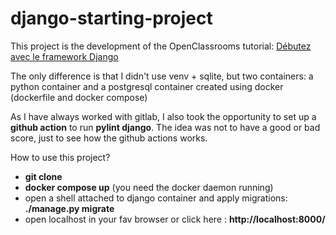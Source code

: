# django-starting-project

This project is the development of the OpenClassrooms tutorial: [Débutez avec le framework Django](https://openclassrooms.com/fr/courses/7172076-debutez-avec-le-framework-django)


The only difference is that I didn't use venv + sqlite, but two containers: a python container and a postgresql container created using docker (dockerfile and docker compose)

As I have always worked with gitlab, I also took the opportunity to set up a **github action** to run **pylint django**. The idea was not to have a good or bad score, just to see how the github actions works.

How to use this project?
* __git clone__
* __docker compose up__ (you need the docker daemon running)
* open a shell attached to django container and apply migrations: __./manage.py migrate__
* open localhost in your fav browser or click here : __http://localhost:8000/__
